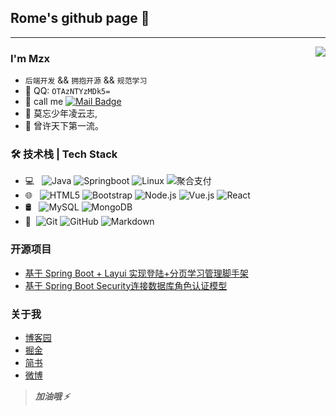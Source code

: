 ## Rome's github page 👋

---
<a href="https://github.com/xmg520/xmg520">
  <img align="right" src="https://github-readme-stats.vercel.app/api?username=xmg520&show_icons=true&theme=radical" />
</a>

### I'm Mzx

- `后端开发` && `拥抱开源` && `规范学习`
- 🌱 QQ: `OTAzNTYzMDk5=`
- 💬 call me [![Mail Badge](https://img.shields.io/badge/-rootxmg@163.com-c14438?style=flat&logo=Minutemailer&logoColor=white&link=mailto:rootxmg@163.com)](mailto:joeysiwei@gmail.com)
- 💬 莫忘少年凌云志,
- 💬 曾许天下第一流。

### 🛠 技术栈 | Tech Stack

- 💻 &#160; ![Java](https://img.shields.io/badge/-Java-333333?style=flat&logo=Java&logoColor=007396)
![Springboot](https://img.shields.io/badge/-Springboot-333333?style=flat&logo=Springboot)
![Linux](https://img.shields.io/badge/-Linux-333333?style=flat&logo=Linux&logoColor=FCC624)
![聚合支付](https://img.shields.io/badge/-聚合支付-333333?style=flat&logo=payoneer&logoColor=FF4800)
- 🌐 &#160; ![HTML5](https://img.shields.io/badge/-HTML5-333333?style=flat&logo=HTML5)
![Bootstrap](https://img.shields.io/badge/-Bootstrap-333333?style=flat&logo=bootstrap&logoColor=563D7C)
![Node.js](https://img.shields.io/badge/-Node.js-333333?style=flat&logo=node.js)
![Vue.js](https://img.shields.io/badge/-VueJS-333333?style=flat&logo=Vue.js)
![React](https://img.shields.io/badge/-React-333333?style=flat&logo=React)
- 🛢 &#160; ![MySQL](https://img.shields.io/badge/-MySQL-333333?style=flat&logo=mysql)
![MongoDB](https://img.shields.io/badge/-MongoDB-333333?style=flat&logo=mongodb)
- 🔧 &#160;![Git](https://img.shields.io/badge/-Git-333333?style=flat&logo=git)
![GitHub](https://img.shields.io/badge/-GitHub-333333?style=flat&logo=github)
![Markdown](https://img.shields.io/badge/-Markdown-333333?style=flat&logo=markdown)

### 开源项目
- [基于 Spring Boot + Layui 实现登陆+分页学习管理脚手架](https://github.com/xmg520/springboot_list_page)
- [基于 Spring Boot Security连接数据库角色认证模型](https://github.com/xmg520/Spring_Security_DataBase)

### 关于我
- [博客园](https://www.cnblogs.com/xmg520/)
- [掘金](https://juejin.cn/user/4353721777798302)
- [简书](https://www.jianshu.com/u/d10ebb06b1fb)
- [微博](https://weibo.com/xicb)

> ***加油哦 ⚡️***

